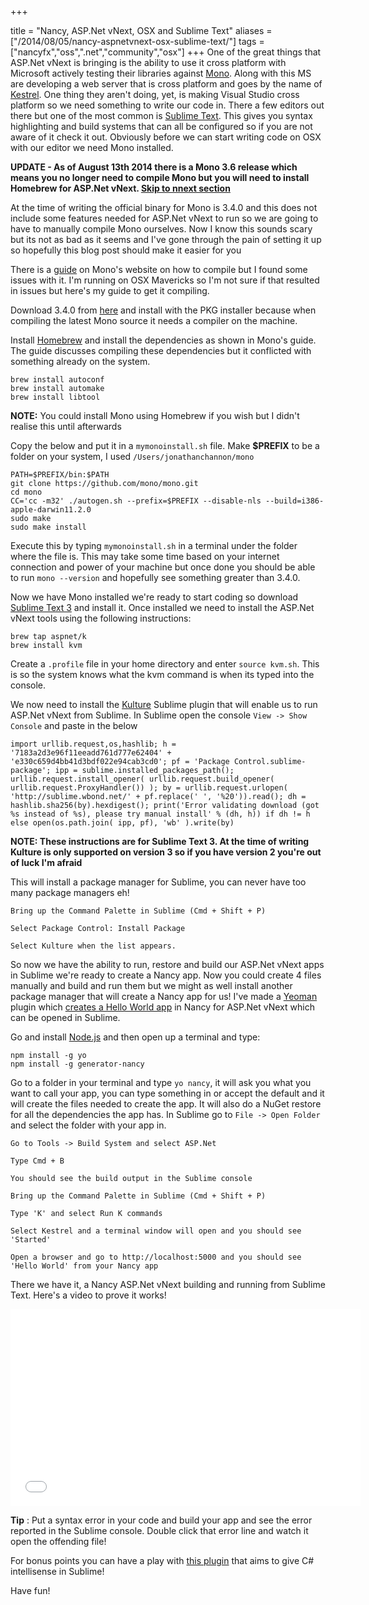 +++

title = "Nancy, ASP.Net vNext, OSX and Sublime Text"
aliases = ["/2014/08/05/nancy-aspnetvnext-osx-sublime-text/"]
tags = ["nancyfx","oss",".net","community","osx"]
+++
One of the great things that ASP.Net vNext is bringing is the ability to use it cross platform with Microsoft actively testing their libraries against [Mono][2].  Along with this MS are developing a web server that is cross platform and goes by the name of [Kestrel][5].  One thing they aren't doing, yet, is making Visual Studio cross platform so we need something to write our code in.  There a few editors out there but one of the most common is [Sublime Text][4].  This gives you syntax highlighting and build systems that can all be configured so if you are not aware of it check it out.  Obviously before we can start writing code on OSX with our editor we need Mono installed.

**UPDATE - As of August 13th 2014 there is a Mono 3.6 release which means you no longer need to compile Mono but you will need to install Homebrew for ASP.Net vNext. [Skip to nnext section][14]**

At the time of writing the official binary for Mono is 3.4.0 and this does not include some features needed for ASP.Net vNext to run so we are going to have to manually compile Mono ourselves.  Now I know this sounds scary but its not as bad as it seems and I've gone through the pain of setting it up so hopefully this blog post should make it easier for you

There is a [guide][6] on Mono's website on how to compile but I found some issues with it.  I'm running on OSX Mavericks so I'm not sure if that resulted in issues but here's my guide to get it compiling.

<!--more-->
Download 3.4.0 from [here][7] and install with the PKG installer because when compiling the latest Mono source it needs a compiler on the machine.

Install [Homebrew][8] and install the dependencies as shown in Mono's guide. The guide discusses compiling these dependencies but it conflicted with something already on the system.

    brew install autoconf
    brew install automake
    brew install libtool

**NOTE:** You could install Mono using Homebrew if you wish but I didn't realise this until afterwards

Copy the below and put it in a `mymonoinstall.sh` file. Make **$PREFIX** to be a folder on your system, I used `/Users/jonathanchannon/mono`

    PATH=$PREFIX/bin:$PATH
    git clone https://github.com/mono/mono.git
    cd mono
    CC='cc -m32' ./autogen.sh --prefix=$PREFIX --disable-nls --build=i386-apple-darwin11.2.0
    sudo make
    sudo make install

Execute this by typing `mymonoinstall.sh` in a terminal under the folder where the file is. This may take some time based on your internet connection and power of your machine but once done you should be able to run `mono --version` and hopefully see something greater than 3.4.0.

<a name="vnext"></a> 
Now we have Mono installed we're ready to start coding so download [Sublime Text 3][4] and install it.  Once installed we need to install the ASP.Net vNext tools using the following instructions:

    brew tap aspnet/k
    brew install kvm

Create a `.profile` file in your home directory and enter `source kvm.sh`. This is so the system knows what the kvm command is when its typed into the console.
    
We now need to install the [Kulture][9] Sublime plugin that will enable us to run ASP.Net vNext from Sublime.  In Sublime open the console `View -> Show Console` and paste in the below

    import urllib.request,os,hashlib; h = '7183a2d3e96f11eeadd761d777e62404' + 'e330c659d4bb41d3bdf022e94cab3cd0'; pf = 'Package Control.sublime-package'; ipp = sublime.installed_packages_path(); urllib.request.install_opener( urllib.request.build_opener( urllib.request.ProxyHandler()) ); by = urllib.request.urlopen( 'http://sublime.wbond.net/' + pf.replace(' ', '%20')).read(); dh = hashlib.sha256(by).hexdigest(); print('Error validating download (got %s instead of %s), please try manual install' % (dh, h)) if dh != h else open(os.path.join( ipp, pf), 'wb' ).write(by)

**NOTE: These instructions are for Sublime Text 3. At the time of writing Kulture is only supported on version 3 so if you have version 2 you're out of luck I'm afraid**

This will install a package manager for Sublime, you can never have too many package managers eh!

`Bring up the Command Palette in Sublime (Cmd + Shift + P)`

`Select Package Control: Install Package`

`Select Kulture when the list appears.`

So now we have the ability to run, restore and build our ASP.Net vNext apps in Sublime we're ready to create a Nancy app.  Now you could create 4 files manually and build and run them but we might as well install another package manager that will create a Nancy app for us!  I've made a [Yeoman][11] plugin which [creates a Hello World app][15] in Nancy for ASP.Net vNext which can be opened in Sublime.

Go and install [Node.js][10] and then open up a terminal and type:

    npm install -g yo
    npm install -g generator-nancy

Go to a folder in your terminal and type `yo nancy`, it will ask you what you want to call your app, you can type something in or accept the default and it will create the files needed to create the app.  It will also do a NuGet restore for all the dependencies the app has.  In Sublime go to `File -> Open Folder` and select the folder with your app in.

`Go to Tools -> Build System and select ASP.Net`

`Type Cmd + B`

`You should see the build output in the Sublime console`

`Bring up the Command Palette in Sublime (Cmd + Shift + P)`

`Type 'K' and select Run K commands`

`Select Kestrel and a terminal window will open and you should see 'Started'`

`Open a browser and go to http://localhost:5000 and you should see 'Hello World' from your Nancy app`
 
There we have it, a Nancy ASP.Net vNext building and running from Sublime Text.  Here's a video to prove it works!

<iframe width="560" height="315" src="//www.youtube.com/embed/qZDRhNw_TPI" frameborder="0" allowfullscreen></iframe>


**Tip** : Put a syntax error in your code and build your app and see the error reported in the Sublime console.  Double click that error line and watch it open the offending file!

For bonus points you can have a play with [this plugin][12] that aims to give C# intellisense in Sublime!

Have fun!



  [1]: http://blog.jonathanchannon.com/2014/06/14/nancy-aspnet-vnext-vs2014-azure/
  [2]: http://www.mono-project.com/Main_Page
  
  [4]: http://www.sublimetext.com/3
  [5]: https://github.com/aspnet/KestrelHttpServer
  [6]: http://mono-project.com/Compiling_Mono_on_OSX
  [7]: http://www.go-mono.com/mono-downloads/download.html
  [8]: http://brew.sh/
  [9]: https://github.com/ligershark/Kulture
  [10]: http://nodejs.org/
  [11]: http://yeoman.io/
  [12]: https://github.com/moonrabbit/OmniSharpSublime
  [14]: #vnext
  [15]: https://www.npmjs.org/package/generator-nancy
